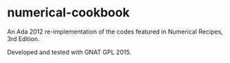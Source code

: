 # numerical-cookbook
An Ada 2012 re-implementation of the codes featured in Numerical Recipes, 3rd Edition.

Developed and tested with GNAT GPL 2015.
